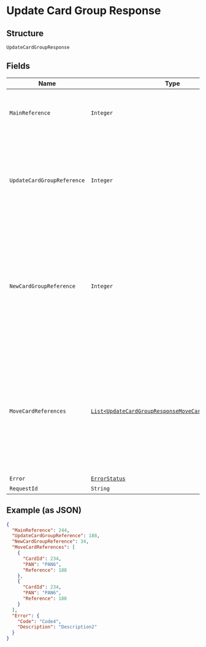 
# Update Card Group Response

## Structure

`UpdateCardGroupResponse`

## Fields

| Name | Type | Tags | Description | Getter | Setter |
|  --- | --- | --- | --- | --- | --- |
| `MainReference` | `Integer` | Optional | Reference number for tracking the overall request.<br>The value will be null when the validation fails. | Integer getMainReference() | setMainReference(Integer mainReference) |
| `UpdateCardGroupReference` | `Integer` | Optional | Reference number for tracking the execution of terminate card-group request.<br>Reference number will be null when the validations fail or TerminateCardGroup in the request object is false. | Integer getUpdateCardGroupReference() | setUpdateCardGroupReference(Integer updateCardGroupReference) |
| `NewCardGroupReference` | `Integer` | Optional | Reference number for tracking the execution of new card group creation in the case when the cards in the terminating card-group have to be moved to a new card-group.<br>Reference number will be null when the validations fail or new card-group creation is not requested. | Integer getNewCardGroupReference() | setNewCardGroupReference(Integer newCardGroupReference) |
| `MoveCardReferences` | [`List<UpdateCardGroupResponseMoveCardReferencesItems>`](../../doc/models/update-card-group-response-move-card-references-items.md) | Optional | List of cards submitted successfully for processing the move to the target card-group or to change card-group to null.<br>This list will be empty when the validations fail or there are no cards in the card-group that is getting terminated or MoveCards in the request object is false | List<UpdateCardGroupResponseMoveCardReferencesItems> getMoveCardReferences() | setMoveCardReferences(List<UpdateCardGroupResponseMoveCardReferencesItems> moveCardReferences) |
| `Error` | [`ErrorStatus`](../../doc/models/error-status.md) | Optional | - | ErrorStatus getError() | setError(ErrorStatus error) |
| `RequestId` | `String` | Optional | API Request ID | String getRequestId() | setRequestId(String requestId) |

## Example (as JSON)

```json
{
  "MainReference": 244,
  "UpdateCardGroupReference": 188,
  "NewCardGroupReference": 34,
  "MoveCardReferences": [
    {
      "CardId": 234,
      "PAN": "PAN6",
      "Reference": 188
    },
    {
      "CardId": 234,
      "PAN": "PAN6",
      "Reference": 188
    }
  ],
  "Error": {
    "Code": "Code4",
    "Description": "Description2"
  }
}
```

